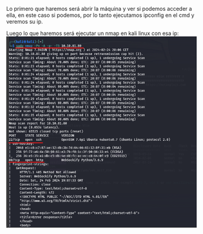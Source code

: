 Lo primero que haremos será abrir la máquina y ver si podemos acceder a ella, en este caso si podemos, por lo tanto ejecutamos ipconfig en el cmd y veremos su ip.


Luego lo que haremos será ejecutar un nmap en kali linux con esa ip:
![Write_up_maquinas/maquina2-ice/img/img01.png](https://github.com/alvarobueno21/Hacking_Etico/blob/f259767006d1c404d3a2a7c39c825712c8525d33/Write_up_maquinas/img/img01.png)

